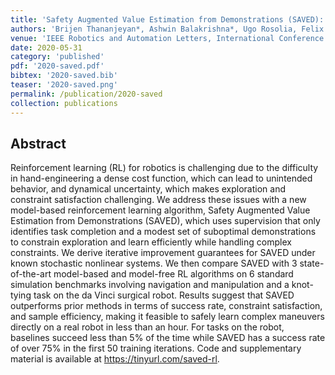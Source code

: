 ```yaml
---
title: 'Safety Augmented Value Estimation from Demonstrations (SAVED): Safe Deep Model-Based RL for Sparse Cost Robotic Tasks'
authors: 'Brijen Thananjeyan*, Ashwin Balakrishna*, Ugo Rosolia, Felix Li, Rowan McAllister, Joseph E. Gonzalez, Sergey Levine, Francesco Borrelli, Ken Goldberg'
venue: 'IEEE Robotics and Automation Letters, International Conference on Robotics and Automation (ICRA), and Conference on Neural Information Processing Systems (NeurIPS) Deep Reinforcement Learning Workshop'
date: 2020-05-31
category: 'published'
pdf: '2020-saved.pdf'
bibtex: '2020-saved.bib'
teaser: '2020-saved.png'
permalink: /publication/2020-saved
collection: publications
---
```


Abstract
-------
Reinforcement learning (RL) for robotics is challenging due to the difficulty in hand-engineering a dense cost function, which can lead to unintended behavior, and dynamical uncertainty, which makes exploration and constraint satisfaction challenging. We address these issues with a new model-based reinforcement learning algorithm, Safety Augmented Value Estimation from Demonstrations (SAVED), which uses supervision that only identifies task completion and a modest set of suboptimal demonstrations to constrain exploration and learn efficiently while handling complex constraints. We derive iterative improvement guarantees for SAVED under known stochastic nonlinear systems. We then compare SAVED with 3 state-of-the-art model-based and model-free RL algorithms on 6 standard simulation benchmarks involving navigation and manipulation and a knot-tying task on the da Vinci surgical robot. Results suggest that SAVED outperforms prior methods in terms of success rate, constraint satisfaction, and sample efficiency, making it feasible to safely learn complex maneuvers directly on a real robot in less than an hour. For tasks on the robot, baselines succeed less than 5% of the time while SAVED has a success rate of over 75% in the first 50 training iterations. Code and supplementary material is available at https://tinyurl.com/saved-rl.
